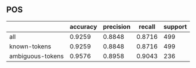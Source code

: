 
## POS

|                  | accuracy | precision | recall | support |
|------------------|----------|-----------|--------|---------|
| all              | 0.9259   | 0.8848    | 0.8716 | 499     |
| known-tokens     | 0.9259   | 0.8848    | 0.8716 | 499     |
| ambiguous-tokens | 0.9576   | 0.8958    | 0.9043 | 236     |

